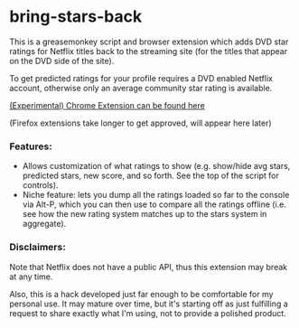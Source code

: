 # bring-stars-back

This is a greasemonkey script and browser extension which adds DVD star ratings for Netflix titles back to the streaming site (for the titles that appear on the DVD side of the site).

To get predicted ratings for your profile requires a DVD enabled Netflix account, otherwise only an average community star rating is available.

[(Experimental) Chrome Extension can be found here](https://chrome.google.com/webstore/detail/bring-stars-back/eenicmhcjnllfpjhmigeaalannooliai/)

(Firefox extensions take longer to get approved, will appear here later)

### Features:

* Allows customization of what ratings to show (e.g. show/hide avg stars, predicted stars, new score, and so forth. See the top of the script for controls).
* Niche feature: lets you dump all the ratings loaded so far to the console via Alt-P, which you can then use to compare all the ratings offline (i.e. see how the new rating system matches up to the stars system in aggregate).

### Disclaimers:

Note that Netflix does not have a public API, thus this extension may break at any time.

Also, this is a hack developed just far enough to be comfortable for my personal use. It may mature over time, but it's starting off as just fulfilling a request to share exactly what I'm using, not to provide a polished product.

